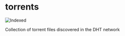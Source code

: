 torrents 
========
![Indexed](https://img.shields.io/badge/indexed-152017-blue)

Collection of torrent files discovered in the DHT network
